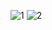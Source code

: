 ![1](https://github.com/user-attachments/assets/d1f10543-f334-4e91-9da3-79fe46f47987)
![2](https://github.com/user-attachments/assets/7f6e0639-14af-4afa-b0bc-2adb5fe4ecb5)

